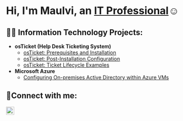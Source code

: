 <h1>Hi, I'm Maulvi, an <a href="https://linkedin.com/in/Josh">IT Professional</a>☺</h1>

<h2>👨‍💻 Information Technology Projects:</h2>

- <b>osTicket (Help Desk Ticketing System)</b>
  - [osTicket: Prerequisites and Installation](https://github.com/maulvikallon/osticket-prereqs)
  - [osTicket: Post-Installation Configuration](https://github.com/maulvikallon/post-install-config)
  - [osTicket: Ticket Lifecycle Examples](https://github.com/maulvikallon/ticket-lifecycle)
- <b>Microsoft Azure</b>
  - [Configuring On-premises Active Directory within Azure VMs](https://github.com/maulvikallon/configure-ad)

<h2>🤳Connect with me:</h2>

[<img align="left" alt="Josh | LinkedIn" width="22px" src="https://cdn.jsdelivr.net/npm/simple-icons@v3/icons/linkedin.svg" />][linkedin]



[linkedin]: https://linkedin.com/in/Maulvi
